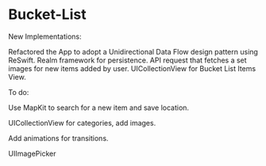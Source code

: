 # Bucket-List

New Implementations:

Refactored the App to adopt a Unidirectional Data Flow design pattern using ReSwift. 
Realm framework for persistence.
API request that fetches a set images for new items added by user.
UICollectionView for Bucket List Items View.

To do:

Use MapKit to search for a new item and save location.

UICollectionView for categories, add images.

Add animations for transitions.

UIImagePicker
